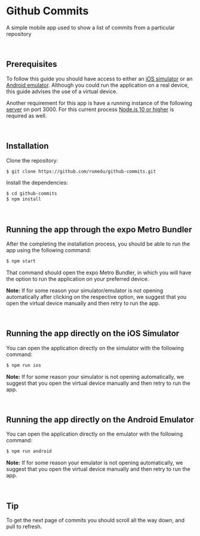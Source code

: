 # Github Commits

A simple mobile app used to show a list of commits from a particular repository

<br/>

## Prerequisites

To follow this guide you should have access to either an [iOS simulator](https://developer.apple.com/xcode/resources) or an [Android emulator](ahttps://developer.android.com/studio). Although you could run the application on a real device, this guide advises the use of a virtual device.

Another requirement for this app is have a running instance of the following [server](https://github.com/romedu/github-commits-api) on port 3000. For this current process [Node.js 10 or higher](https://nodejs.org) is required as well.

<br/>

## Installation

Clone the repository:

```sh
$ git clone https://github.com/romedu/github-commits.git
```

Install the dependencies:

```sh
$ cd github-commits
$ npm install
```

<br/>

## Running the app through the expo Metro Bundler

After the completing the installation process, you should be able to run the app using the following command:

```sh
$ npm start
```

That command should open the expo Metro Bundler, in which you will have the option to run the application on your preferred device.

**Note:** If for some reason your simulator/emulator is not opening automatically after clicking on the respective option, we suggest that you open the virtual device manually and then retry to run the app.

<br/>

## Running the app directly on the iOS Simulator

You can open the application directly on the simulator with the following command:

```sh
$ npm run ios
```

**Note:** If for some reason your simulator is not opening automatically, we suggest that you open the virtual device manually and then retry to run the app.

<br/>

## Running the app directly on the Android Emulator

You can open the application directly on the emulator with the following command:

```sh
$ npm run android
```

**Note:** If for some reason your emulator is not opening automatically, we suggest that you open the virtual device manually and then retry to run the app.

<br/>

## Tip

To get the next page of commits you should scroll all the way down, and pull to refresh.
